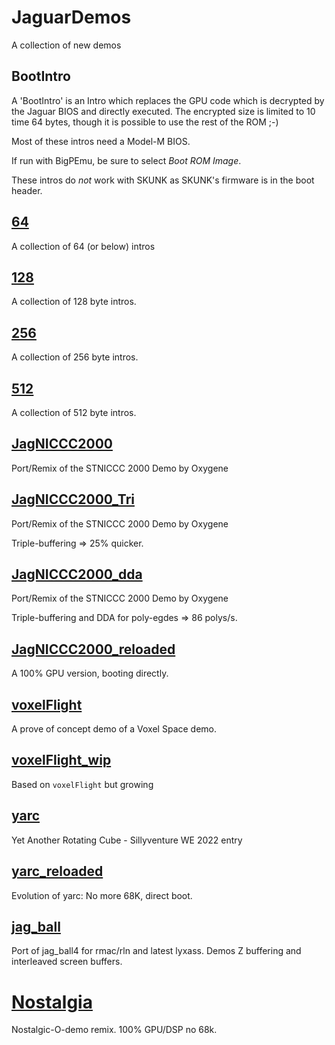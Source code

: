 # JaguarDemos
A collection of new demos

## BootIntro

A 'BootIntro' is an Intro which replaces the GPU code which is decrypted by
the Jaguar BIOS and directly executed.
The encrypted size is limited to 10 time 64 bytes, though it is possible to
use the rest of the ROM ;-)

Most of these intros need a Model-M BIOS.

If run with BigPEmu, be sure to select _Boot ROM Image_.

These intros do _not_ work with SKUNK as SKUNK's firmware is in the boot header.

## [64](64)

A collection of 64 (or below) intros

## [128](128)

A collection of 128 byte intros.

## [256](256)

A collection of 256 byte intros.

## [512](512)

A collection of 512 byte intros.

## [JagNICCC2000](jagniccc2000)

Port/Remix of the STNICCC 2000 Demo by Oxygene

## [JagNICCC2000_Tri](jagniccc2000_tr)

Port/Remix of the STNICCC 2000 Demo by Oxygene

Triple-buffering => 25% quicker.

## [JagNICCC2000_dda](jagniccc2000_dda)

Port/Remix of the STNICCC 2000 Demo by Oxygene

Triple-buffering and DDA for poly-egdes => 86 polys/s.

## [JagNICCC2000_reloaded](jagniccc2000_reloaded)

A 100% GPU version, booting directly.

## [voxelFlight](voxelFlight)

A prove of concept demo of a Voxel Space demo.

## [voxelFlight_wip](voxelFlight_wip)

Based on `voxelFlight` but growing

## [yarc](yarc)

Yet Another Rotating Cube - Sillyventure WE 2022 entry

## [yarc_reloaded](yarc_reloaded)

Evolution of yarc: No more 68K, direct boot.

## [jag_ball](jag_ball)

Port of jag_ball4 for rmac/rln and latest lyxass.
Demos Z buffering and interleaved screen buffers.

# [Nostalgia](nostalgia)

Nostalgic-O-demo remix. 100% GPU/DSP no 68k.
